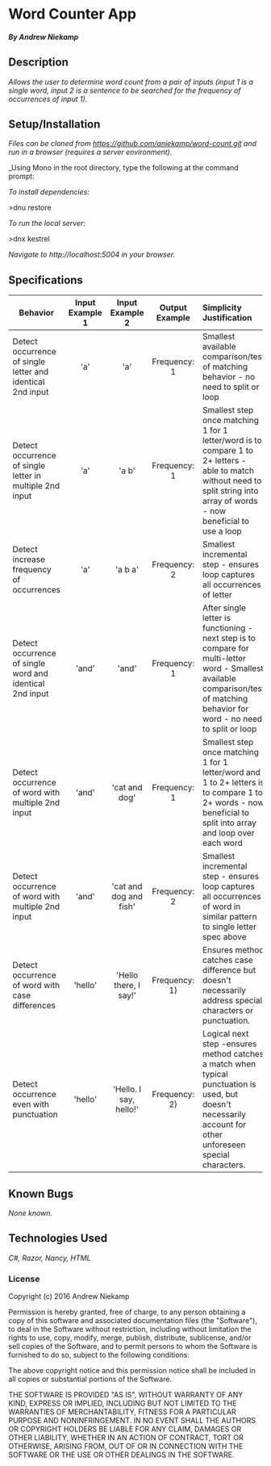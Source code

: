 # Word Counter App

##### By Andrew Niekamp

## Description

_Allows the user to determine word count from a pair of inputs (input 1 is a single word, input 2 is a sentence to be searched for the frequency of occurrences of input 1)._

## Setup/Installation

_Files can be cloned from https://github.com/aniekamp/word-count.git and run in a browser (requires a server environment)._

_Using Mono in the root directory, type the following at the command prompt:

_To install dependencies:_

\>dnu restore

_To run the local server:_

\>dnx kestrel

_Navigate to http://localhost:5004 in your browser._

## Specifications
| Behavior | Input Example 1 | Input Example 2 |  Output Example  | Simplicity Justification |
| -------- |:---------------:|:---------------:|:----------------:|:------------------------ |
| Detect occurrence of single letter and identical 2nd input | 'a' | 'a' | Frequency: 1 | Smallest available comparison/test of matching behavior - no need to split or loop |
| Detect occurrence of single letter in multiple 2nd input | 'a' | 'a b' | Frequency: 1 | Smallest step once matching 1 for 1 letter/word is to compare 1 to 2+ letters - able to match without need to split string into array of words - now beneficial to use a loop |
| Detect increase frequency of occurrences | 'a' | 'a b a' | Frequency: 2 | Smallest incremental step - ensures loop captures all occurrences of letter |
| Detect occurrence of single word and identical 2nd input | 'and' | 'and' | Frequency: 1 | After single letter is functioning - next step is to compare for multi-letter word - Smallest available comparison/test of matching behavior for word - no need to split or loop |
| Detect occurrence of word with multiple 2nd input | 'and' | 'cat and dog' | Frequency: 1 | Smallest step once matching 1 for 1 letter/word and 1 to 2+ letters is to compare 1 to 2+ words - now beneficial to split into array and loop over each word |
| Detect occurrence of word with multiple 2nd input | 'and' | 'cat and dog and fish' | Frequency: 2 | Smallest incremental step - ensures loop captures all occurrences of word in similar pattern to single letter spec above |
| Detect occurrence of word with case differences | 'hello' | 'Hello there, I say!' | Frequency: 1) | Ensures method catches case difference but doesn't necessarily address special characters or punctuation. |
| Detect occurrence even with punctuation | 'hello' | 'Hello. I say, hello!' | Frequency: 2) | Logical next step -ensures method catches a match when typical punctuation is used, but doesn't necessarily account for other unforeseen special characters. |


## Known Bugs

_None known._

## Technologies Used

_C#, Razor, Nancy, HTML_

### License

Copyright (c) 2016 Andrew Niekamp

Permission is hereby granted, free of charge, to any person obtaining a copy of this software and associated documentation files (the "Software"), to deal in the Software without restriction, including without limitation the rights to use, copy, modify, merge, publish, distribute, sublicense, and/or sell copies of the Software, and to permit persons to whom the Software is furnished to do so, subject to the following conditions:

The above copyright notice and this permission notice shall be included in all copies or substantial portions of the Software.

THE SOFTWARE IS PROVIDED "AS IS", WITHOUT WARRANTY OF ANY KIND, EXPRESS OR IMPLIED, INCLUDING BUT NOT LIMITED TO THE WARRANTIES OF MERCHANTABILITY, FITNESS FOR A PARTICULAR PURPOSE AND NONINFRINGEMENT. IN NO EVENT SHALL THE AUTHORS OR COPYRIGHT HOLDERS BE LIABLE FOR ANY CLAIM, DAMAGES OR OTHER LIABILITY, WHETHER IN AN ACTION OF CONTRACT, TORT OR OTHERWISE, ARISING FROM, OUT OF OR IN CONNECTION WITH THE SOFTWARE OR THE USE OR OTHER DEALINGS IN THE SOFTWARE.
